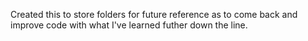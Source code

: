 Created this to store folders for future reference as to come back and improve code with what I've learned futher down the line.

